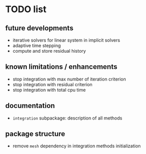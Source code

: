 # TODO list

## future developments

- iterative solvers for linear system in implicit solvers
- adaptive time stepping
- compute and store residual history

## known limitations / enhancements

- stop integration with max number of iteration criterion
- stop integration with residual criterion
- stop integration with total cpu time

## documentation

- `integration` subpackage: description of all methods

## package structure

- remove `mesh` dependency in integration methods initialization
